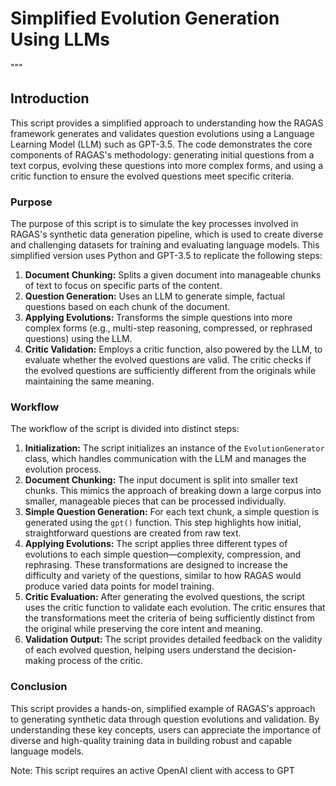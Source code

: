 # Simplified Evolution Generation Using LLMs

"""
## Introduction

This script provides a simplified approach to understanding how the RAGAS framework generates and validates question evolutions using a Language Learning Model (LLM) such as GPT-3.5. The code demonstrates the core components of RAGAS's methodology: generating initial questions from a text corpus, evolving these questions into more complex forms, and using a critic function to ensure the evolved questions meet specific criteria. 

### Purpose

The purpose of this script is to simulate the key processes involved in RAGAS's synthetic data generation pipeline, which is used to create diverse and challenging datasets for training and evaluating language models. This simplified version uses Python and GPT-3.5 to replicate the following steps:

1. **Document Chunking:** Splits a given document into manageable chunks of text to focus on specific parts of the content.
2. **Question Generation:** Uses an LLM to generate simple, factual questions based on each chunk of the document.
3. **Applying Evolutions:** Transforms the simple questions into more complex forms (e.g., multi-step reasoning, compressed, or rephrased questions) using the LLM.
4. **Critic Validation:** Employs a critic function, also powered by the LLM, to evaluate whether the evolved questions are valid. The critic checks if the evolved questions are sufficiently different from the originals while maintaining the same meaning.

### Workflow

The workflow of the script is divided into distinct steps:

1. **Initialization:** The script initializes an instance of the `EvolutionGenerator` class, which handles communication with the LLM and manages the evolution process.
2. **Document Chunking:** The input document is split into smaller text chunks. This mimics the approach of breaking down a large corpus into smaller, manageable pieces that can be processed individually.
3. **Simple Question Generation:** For each text chunk, a simple question is generated using the `gpt()` function. This step highlights how initial, straightforward questions are created from raw text.
4. **Applying Evolutions:** The script applies three different types of evolutions to each simple question—complexity, compression, and rephrasing. These transformations are designed to increase the difficulty and variety of the questions, similar to how RAGAS would produce varied data points for model training.
5. **Critic Evaluation:** After generating the evolved questions, the script uses the critic function to validate each evolution. The critic ensures that the transformations meet the criteria of being sufficiently distinct from the original while preserving the core intent and meaning.
6. **Validation Output:** The script provides detailed feedback on the validity of each evolved question, helping users understand the decision-making process of the critic.

### Conclusion

This script provides a hands-on, simplified example of RAGAS's approach to generating synthetic data through question evolutions and validation. By understanding these key concepts, users can appreciate the importance of diverse and high-quality training data in building robust and capable language models.

Note: This script requires an active OpenAI client with access to GPT
